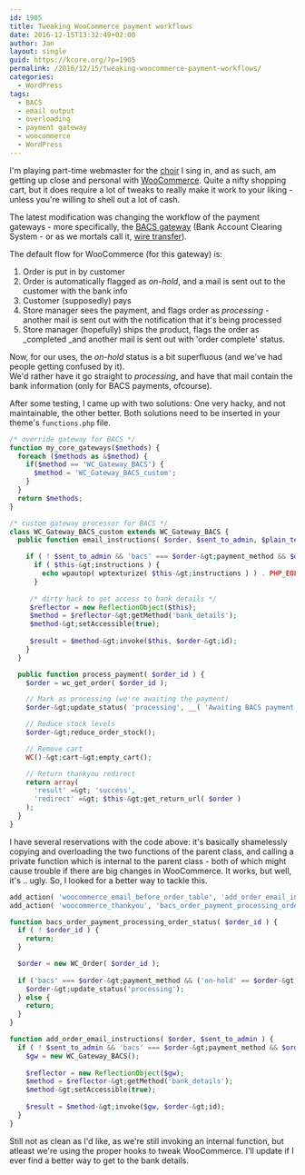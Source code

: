 ```yaml
---
id: 1905
title: Tweaking WooCommerce payment workflows
date: 2016-12-15T13:32:49+02:00
author: Jan
layout: single
guid: https://kcore.org/?p=1905
permalink: /2016/12/15/tweaking-woocommerce-payment-workflows/
categories:
  - WordPress
tags:
  - BACS
  - email output
  - overloading
  - payment gateway
  - woocommerce
  - WordPress
---
```

I'm playing part-time webmaster for the [choir](http://artemusicale.be/ensembles/kamerkoor-furiant/) I sing in, and as such, am getting up close and personal with [WooCommerce](https://woocommerce.com/). Quite a nifty shopping cart, but it does require a lot of tweaks to really make it work to your liking - unless you're willing to shell out a lot of cash.

The latest modification was changing the workflow of the payment gateways - more specifically, the [BACS gateway](https://docs.woocommerce.com/document/bacs/) (Bank Account Clearing System - or as we mortals call it, [wire transfer](https://en.wikipedia.org/wiki/Wire_transfer)).

The default flow for WooCommerce (for this gateway) is:

  1. Order is put in by customer
  2. Order is automatically flagged as _on-hold_, and a mail is sent out to the customer with the bank info
  3. Customer (supposedly) pays
  4. Store manager sees the payment, and flags order as _processing_ - another mail is sent out with the notification that it's being processed
  5. Store manager (hopefully) ships the product, flags the order as _completed _and another mail is sent out with 'order complete' status.

Now, for our uses, the _on-hold_ status is a bit superfluous (and we've had people getting confused by it).  
We'd rather have it go straight to _processing_, and have that mail contain the bank information (only for BACS payments, ofcourse).

After some testing, I came up with two solutions: One very hacky, and not maintainable, the other better. Both solutions need to be inserted in your theme's `functions.php` file.

```php
/* override gateway for BACS */
function my_core_gateways($methods) {
  foreach ($methods as &$method) {
    if($method == 'WC_Gateway_BACS') {
      $method = 'WC_Gateway_BACS_custom';
    }
  }
  return $methods;
}

/* custom gateway processor for BACS */
class WC_Gateway_BACS_custom extends WC_Gateway_BACS {
  public function email_instructions( $order, $sent_to_admin, $plain_text = false ) {

    if ( ! $sent_to_admin && 'bacs' === $order-&gt;payment_method && $order-&gt;has_status( 'processing' ) ) {
      if ( $this-&gt;instructions ) {
        echo wpautop( wptexturize( $this-&gt;instructions ) ) . PHP_EOL;
      }
 
     /* dirty hack to get access to bank_details */
     $reflector = new ReflectionObject($this);
     $method = $reflector-&gt;getMethod('bank_details');
     $method-&gt;setAccessible(true);
 
     $result = $method-&gt;invoke($this, $order-&gt;id);
    }
  }

  public function process_payment( $order_id ) {
    $order = wc_get_order( $order_id );

    // Mark as processing (we're awaiting the payment)
    $order-&gt;update_status( 'processing', __( 'Awaiting BACS payment', 'woocommerce' ) );

    // Reduce stock levels
    $order-&gt;reduce_order_stock();

    // Remove cart
    WC()-&gt;cart-&gt;empty_cart();

    // Return thankyou redirect
    return array(
      'result' =&gt; 'success',
      'redirect' =&gt; $this-&gt;get_return_url( $order )
    );
  }
}
```

I have several reservations with the code above: it's basically shamelessly copying and overloading the two functions of the parent class, and calling a private function which is internal to the parent class - both of which might cause trouble if there are big changes in WooCommerce. It works, but well, it's .. ugly. So, I looked for a better way to tackle this.

```php
add_action( 'woocommerce_email_before_order_table', 'add_order_email_instructions', 10, 2 );
add_action( 'woocommerce_thankyou', 'bacs_order_payment_processing_order_status', 10, 1 );

function bacs_order_payment_processing_order_status( $order_id ) {
  if ( ! $order_id ) {
    return;
  }

  $order = new WC_Order( $order_id );
 
  if ('bacs' === $order-&gt;payment_method && ('on-hold' == $order-&gt;status || 'pending' == $order-&gt;status)) {
    $order-&gt;update_status('processing');
  } else {
    return;
  }
}

function add_order_email_instructions( $order, $sent_to_admin ) {
  if ( ! $sent_to_admin && 'bacs' === $order-&gt;payment_method && $order-&gt;has_status( 'processing' ) ) {
    $gw = new WC_Gateway_BACS();
 
    $reflector = new ReflectionObject($gw);
    $method = $reflector-&gt;getMethod('bank_details');
    $method-&gt;setAccessible(true);
 
    $result = $method-&gt;invoke($gw, $order-&gt;id);
  }
}
```

Still not as clean as I'd like, as we're still invoking an internal function, but atleast we're using the proper hooks 
to tweak WooCommerce. I'll update if I ever find a better way to get to the bank details.